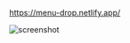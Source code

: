https://menu-drop.netlify.app/

![screenshot](https://github.com/gdutralagares/DropDownMenu/assets/61439293/6c0943e7-c2f3-4ca2-bb3f-c3df07c426f1)
